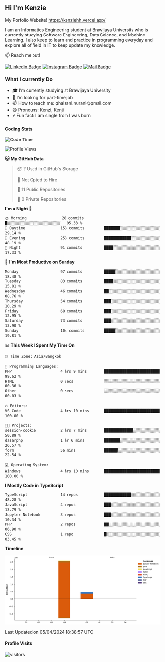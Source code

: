 ## Hi I'm Kenzie

My Porfolio Website!
https://kenziehh.vercel.app/

I am an Informatics Engineering student at Brawijaya University who is currently studying Software Engineering, Data Science, and Machine Learning. I also keep to learn and practice in programming everyday and explore all of field in IT to keep update my knowledge.

:mailbox: Reach me out!

[![Linkedin Badge](https://img.shields.io/badge/-Kenzie_Taqiyassar-0e76a8?style=flat&labelColor=0e76a8&logo=linkedin&logoColor=white)](https://www.linkedin.com/in/kenzie-taqiyassar-37458b1aa/) 
[![Instagram Badge](https://img.shields.io/badge/-@__kenziehh_-e84393?style=flat&labelColor=e84393&logo=instagram&logoColor=white)](https://www.instagram.com/_kenziehh/) 
[![Mail Badge](https://img.shields.io/badge/-ghaisani.nurani-c0392b?style=flat&labelColor=c0392b&logo=gmail&logoColor=white)](mailto:ghaisani.nurani@gmail.com)

### What I currently Do

- 🎓 I’m currently studying at Brawijaya University
- 💼 I’m looking for part-time job
- 📫 How to reach me: ghaisani.nurani@gmail.com
- 😄 Pronouns: Kenzi, Kenji
- ⚡ Fun fact: I am single from I was born

#### Coding Stats
<!--START_SECTION:waka-->
![Code Time](http://img.shields.io/badge/Code%20Time-291%20hrs%2024%20mins-blue)

![Profile Views](http://img.shields.io/badge/Profile%20Views-1-blue)

**🐱 My GitHub Data** 

> 📦 ? Used in GitHub's Storage 
 > 
> 🚫 Not Opted to Hire
 > 
> 📜 11 Public Repositories 
 > 
> 🔑 0 Private Repositories 
 > 
**I'm a Night 🦉** 

```text
🌞 Morning                28 commits          █░░░░░░░░░░░░░░░░░░░░░░░░   05.33 % 
🌆 Daytime                153 commits         ███████░░░░░░░░░░░░░░░░░░   29.14 % 
🌃 Evening                253 commits         ████████████░░░░░░░░░░░░░   48.19 % 
🌙 Night                  91 commits          ████░░░░░░░░░░░░░░░░░░░░░   17.33 % 
```
📅 **I'm Most Productive on Sunday** 

```text
Monday                   97 commits          █████░░░░░░░░░░░░░░░░░░░░   18.48 % 
Tuesday                  83 commits          ████░░░░░░░░░░░░░░░░░░░░░   15.81 % 
Wednesday                46 commits          ██░░░░░░░░░░░░░░░░░░░░░░░   08.76 % 
Thursday                 54 commits          ███░░░░░░░░░░░░░░░░░░░░░░   10.29 % 
Friday                   68 commits          ███░░░░░░░░░░░░░░░░░░░░░░   12.95 % 
Saturday                 73 commits          ███░░░░░░░░░░░░░░░░░░░░░░   13.90 % 
Sunday                   104 commits         █████░░░░░░░░░░░░░░░░░░░░   19.81 % 
```


📊 **This Week I Spent My Time On** 

```text
🕑︎ Time Zone: Asia/Bangkok

💬 Programming Languages: 
PHP                      4 hrs 9 mins        █████████████████████████   99.62 % 
HTML                     0 secs              ░░░░░░░░░░░░░░░░░░░░░░░░░   00.36 % 
Other                    0 secs              ░░░░░░░░░░░░░░░░░░░░░░░░░   00.03 % 

🔥 Editors: 
VS Code                  4 hrs 10 mins       █████████████████████████   100.00 % 

🐱‍💻 Projects: 
session-cookie           2 hrs 7 mins        █████████████░░░░░░░░░░░░   50.89 % 
dasarphp                 1 hr 6 mins         ███████░░░░░░░░░░░░░░░░░░   26.57 % 
form                     56 mins             ██████░░░░░░░░░░░░░░░░░░░   22.54 % 

💻 Operating System: 
Windows                  4 hrs 10 mins       █████████████████████████   100.00 % 
```

**I Mostly Code in TypeScript** 

```text
TypeScript               14 repos            ████████████░░░░░░░░░░░░░   48.28 % 
JavaScript               4 repos             ███░░░░░░░░░░░░░░░░░░░░░░   13.79 % 
Jupyter Notebook         3 repos             ███░░░░░░░░░░░░░░░░░░░░░░   10.34 % 
PHP                      2 repos             ██░░░░░░░░░░░░░░░░░░░░░░░   06.90 % 
CSS                      1 repo              █░░░░░░░░░░░░░░░░░░░░░░░░   03.45 % 
```



**Timeline**

![Lines of Code chart](https://raw.githubusercontent.com/kenziehh/kenziehh/master/assets/bar_graph.png)


 Last Updated on 05/04/2024 18:38:57 UTC
<!--END_SECTION:waka-->


#### Profile Visits

![visitors](https://visitor-badge.glitch.me/badge?page_id=kenziehh.kenziehh)





